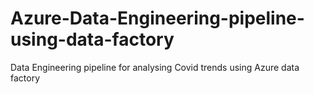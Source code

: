 # Azure-Data-Engineering-pipeline-using-data-factory
Data Engineering pipeline for analysing Covid trends using Azure data factory
